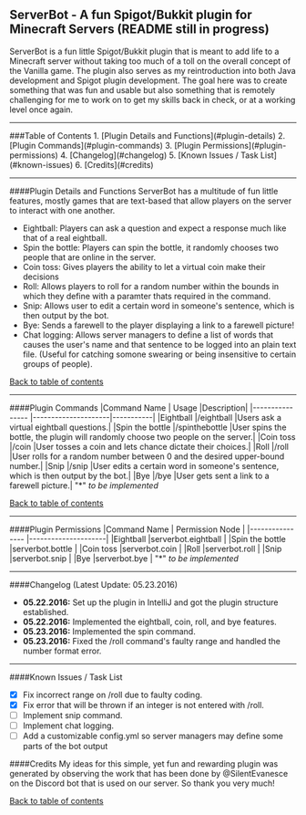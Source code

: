 ## ServerBot - A fun Spigot/Bukkit plugin for Minecraft Servers (README still in progress)
ServerBot is a fun little Spigot/Bukkit plugin that is meant to add life to a Minecraft server without taking too much of a toll on the overall concept of the Vanilla game. The plugin also serves as my reintroduction into both Java development and Spigot plugin development. The goal here was to create something that was fun and usable but also something that is remotely challenging for me to work on to get my skills back in check, or at a working level once again.

<hr>
###<a name="top">Table of Contents</a>
1. [Plugin Details and Functions](#plugin-details)
2. [Plugin Commands](#plugin-commands)
3. [Plugin Permissions](#plugin-permissions)
4. [Changelog](#changelog)
5. [Known Issues / Task List](#known-issues)
6. [Credits](#credits)
<hr>
  
####<a name="plugin-details">Plugin Details and Functions</a>
ServerBot has a multitude of fun little features, mostly games that are text-based that allow players on the server to interact
with one another. 
- Eightball: Players can ask a question and expect a response much like that of a real eightball.
- Spin the bottle: Players can spin the bottle, it randomly chooses two people that are online in the server.
- Coin toss: Gives players the ability to let a virtual coin make their decisions
- Roll: Allows players to roll for a random number within the bounds in which they define with a paramter thats required in the command.
- Snip: Allows user to edit a certain word in someone's sentence, which is then output by the bot.
- Bye: Sends a farewell to the player displaying a link to a farewell picture!
- Chat logging: Allows server managers to define a list of words that causes the user's name and that sentence to be logged into an plain text file. (Useful for catching somone swearing or being insensitive to certain groups of people).

[Back to table of contents](#top)
<hr>

####<a name="plugin-commands">Plugin Commands</a>
|Command Name     |         Usage       |Description|
|---------------- |---------------------|-----------|
|Eightball        |/eightball <question>|Users ask a virtual eightball questions.|
|Spin the bottle  |/spinthebottle       |User spins the bottle, the plugin will randomly choose two people on the server.|
|Coin toss        |/coin                |User tosses a coin and lets chance dictate their choices.|
|Roll             |/roll <upper-bound>  |User rolls for a random number between 0 and the desired upper-bound number.|
|Snip             |/snip <to-replace> <replace-with>  |User edits a certain word in someone's sentence, which is then output by the bot.|
|Bye              |/bye                 |User gets sent a link to a farewell picture.|
"*" _to be implemented_

[Back to table of contents](#top)
<hr>

####<a name="plugin-permissions">Plugin Permissions</a>
|Command Name     |   Permission Node   |
|---------------- |---------------------|
|Eightball        |serverbot.eightball  |
|Spin the bottle  |serverbot.bottle     |
|Coin toss        |serverbot.coin       |
|Roll             |serverbot.roll       |
|Snip             |serverbot.snip       |
|Bye              |serverbot.bye        |
"*" _to be implemented_
<hr>

####<a name="changelog">Changelog (Latest Update: 05.23.2016)</a>
- **05.22.2016:** Set up the plugin in IntelliJ and got the plugin structure established. 
- **05.22.2016:** Implemented the eightball, coin, roll, and bye features.
- **05.23.2016:** Implemented the spin command.
- **05.23.2016:** Fixed the /roll command's faulty range and handled the number format error.
<hr>

####<a name="known-issues">Known Issues / Task List</a>
- [x] Fix incorrect range on /roll due to faulty coding.
- [x] Fix error that will be thrown if an integer is not entered with /roll.
- [ ] Implement snip command.
- [ ] Implement chat logging.
- [ ] Add a customizable config.yml so server managers may define some parts of the bot output

####<a name="credits">Credits</a>
My ideas for this simple, yet fun and rewarding plugin was generated by observing the work that has been done by @SilentEvanesce on the Discord bot that is used on our server. So thank you very much!

[Back to table of contents](#top)
